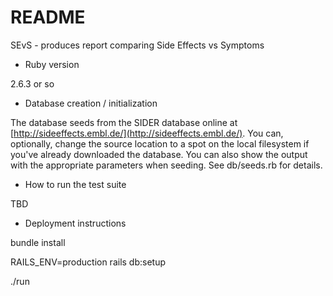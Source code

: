# README

SEvS - produces report comparing Side Effects vs Symptoms

* Ruby version

2.6.3 or so

* Database creation / initialization

The database seeds from the SIDER database online at
[http://sideeffects.embl.de/](http://sideeffects.embl.de/).
You can, optionally, change the source location to a spot on the local
filesystem if you've already downloaded the database.  You can also show
the output with the appropriate parameters when seeding.  See db/seeds.rb
for details.

* How to run the test suite

TBD

* Deployment instructions

bundle install

RAILS_ENV=production rails db:setup

./run
